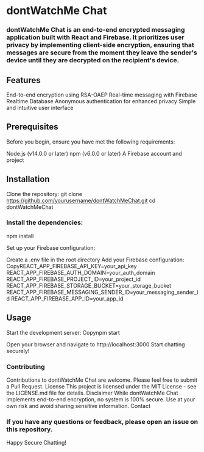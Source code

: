 # dontWatchMe Chat
### dontWatchMe Chat is an end-to-end encrypted messaging application built with React and Firebase. It prioritizes user privacy by implementing client-side encryption, ensuring that messages are secure from the moment they leave the sender's device until they are decrypted on the recipient's device.
## Features

End-to-end encryption using RSA-OAEP
Real-time messaging with Firebase Realtime Database
Anonymous authentication for enhanced privacy
Simple and intuitive user interface

## Prerequisites
Before you begin, ensure you have met the following requirements:

Node.js (v14.0.0 or later)
npm (v6.0.0 or later)
A Firebase account and project

## Installation

Clone the repository:
git clone https://github.com/yourusername/dontWatchMeChat.git
cd dontWatchMeChat

### Install the dependencies:
npm install

Set up your Firebase configuration:

Create a .env file in the root directory
Add your Firebase configuration:
CopyREACT_APP_FIREBASE_API_KEY=your_api_key
REACT_APP_FIREBASE_AUTH_DOMAIN=your_auth_domain
REACT_APP_FIREBASE_PROJECT_ID=your_project_id
REACT_APP_FIREBASE_STORAGE_BUCKET=your_storage_bucket
REACT_APP_FIREBASE_MESSAGING_SENDER_ID=your_messaging_sender_id
REACT_APP_FIREBASE_APP_ID=your_app_id

## Usage

Start the development server:
Copynpm start

Open your browser and navigate to http://localhost:3000
Start chatting securely!

### Contributing
Contributions to dontWatchMe Chat are welcome. Please feel free to submit a Pull Request.
License
This project is licensed under the MIT License - see the LICENSE.md file for details.
Disclaimer
While dontWatchMe Chat implements end-to-end encryption, no system is 100% secure. Use at your own risk and avoid sharing sensitive information.
Contact
### If you have any questions or feedback, please open an issue on this repository.
Happy Secure Chatting!
